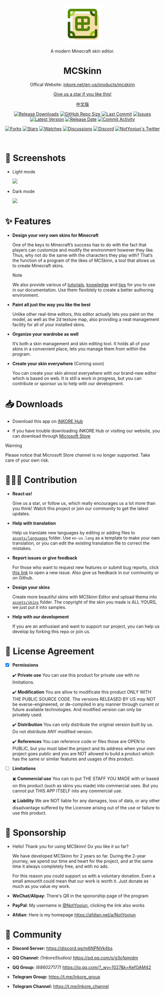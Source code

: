 
<p align="center">
  <a href="https://inkore.net/en-us/products/mcskinn/" target="_blank" rel="noopener noreferrer">
    <img width="128" src="materials/icons/MCSkinn.png" alt="MCSkinn Logo">
  </a>
</p>

<p align="center">A modern Minecraft skin editor.</p>

<h1 align="center">
  MCSkinn
</h1>

<p align="center">Offical Website: <a href="https://inkore.net/en-us/products/mcskinn/">inkore.net/en-us/products/mcskinn</p>

<p align="center">Give us a star if you like this!</p>

<p align="center"><a href="README_zh.md" title="中文版">中文版</a>

<p align="center">
  <a href="https://github.com/iNKORE-NET/MCSkinn/releases"><img src="https://img.shields.io/github/downloads/iNKORE-NET/MCSkinn/total?color=%239F7AEA" alt="Release Downloads"></a>
  <a href="#"><img src="https://img.shields.io/github/repo-size/iNKORE-NET/MCSkinn?color=6882C4" alt="GitHub Repo Size"></a>
  <a href="#"><img src="https://img.shields.io/github/last-commit/iNKORE-NET/MCSkinn?color=%23638e66" alt="Last Commit"></a>
  <a href="#"><img src="https://img.shields.io/github/issues/iNKORE-NET/MCSkinn?color=f76642" alt="Issues"></a>
  <a href="#"><img src="https://img.shields.io/github/v/release/iNKORE-NET/MCSkinn?color=%4CF4A8B4" alt="Latest Version"></a>
  <a href="#"><img src="https://img.shields.io/github/release-date/iNKORE-NET/MCSkinn?color=%23b0a3e8" alt="Release Date"></a>
  <a href="https://github.com/iNKORE-NET/MCSkinn/commits/"><img src="https://img.shields.io/github/commit-activity/m/iNKORE-NET/MCSkinn" alt="Commit Activity"></a>
</p>

<p align="center">
  <a href="https://github.com/iNKORE-NET/MCSkinn/network/members"><img src="https://img.shields.io/github/forks/iNKORE-NET/MCSkinn?style=social" alt="Forks"></a>
  <a href="https://github.com/iNKORE-NET/MCSkinn/stargazers"><img src="https://img.shields.io/github/stars/iNKORE-NET/MCSkinn?style=social" alt="Stars"></a>
  <a href="https://github.com/iNKORE-NET/MCSkinn/watchers"><img src="https://img.shields.io/github/watchers/iNKORE-NET/MCSkinn?style=social" alt="Watches"></a>
  <a href="https://github.com/iNKORE-NET/MCSkinn/discussions"><img src="https://img.shields.io/github/discussions/iNKORE-NET/MCSkinn?style=social" alt="Discussions"></a>
  <a href="https://discord.gg/m6NPNVk4bs"><img src="https://img.shields.io/discord/1092738458805608561?style=social&label=Discord&logo=discord" alt="Discord"></a>
  <a href="https://twitter.com/NotYoojun"><img src="https://img.shields.io/twitter/follow/NotYoojun?style=social" alt="NotYoojun's Twitter"></a>
</p>

<br>

# 📸 Screenshots

- Light mode

   ![](https://github.com/iNKORE-NET/MCSkinn/blob/main/materials/images/screenshotwrapper_1_en.png?raw=true)

- Dark mode

   ![](https://github.com/iNKORE-NET/MCSkinn/blob/main/materials/images/screenshotwrapper_4_en.png?raw=true)

# ✨ Features

- **Design your very own skins for Minecraft**

  One of the keys to Minecraft’s success has to do with the fact that players can customize and modify the environment however they like. Thus, why not do the same with the characters they play with? That’s the function of a program of the likes of MCSkinn, a tool that allows us to create Minecraft skins.

  >[!NOTE]
  > We also provide various of [tutorials](https://docs.inkore.net/mcskinn/tutorials), [knowledge](https://docs.inkore.net/mcskinn/knowledge) and [tips](https://docs.inkore.net/mcskinn/tips-n-tricks) for you to use in our documentation. Use them flexiblely to create a better authoring environment.

- **Paint all just the way you like the best**

  Unlike other real-time editors, this editor actually lets you paint on the model, as well as the 2d texture map, also providing a neat management facility for all of your installed skins.

- **Organize your wardrobe as well**

  It’s both a skin management and skin editing tool. It holds all of your skins in a convenient place, lets you manage them from within the program.

- **Create your skin everywhere** (Coming soon)

  You can create your skin almost everywhere with our brand-new editor which is based on web. It is still a work in progress, but you can contribute or sponsor us to help with our development.

# 📥 Downloads

- Download this app on [iNKORE Hub](https://inkore.net/hub-windows)

- If you have trouble downloading iNKORE Hub or visiting our website, you can download through [Microsoft Store](https://www.microsoft.com/store/productId/9N8SJT329HH1?ocid=pdpshare)

> [!WARNING]
> Please notice that Microsoft Store channel is no longer supported. Take care of your own risk.

# 🙋🏻‍♂️ Contribution

- **React us!**

  Give us a star, or follow us, which really encourages us a lot more than you think! Watch this project or join our community to get the latest updates.

- **Help with translation**

  Help us translate new languages by editing or adding files to [`assets/languages`](https://github.com/iNKORE-NET/MCSkinn/tree/main/assets/languages) folder. Use `en-us.lang` as a template to make your own translation, or you can edit the existing translation file to correct the mistakes.
  
- **Report issues or give feedback**

  For those who want to request new features or submit bug reports, click [this link](https://github.com/iNKORE-NET/MCSkinn/issues/new/choose) to open a new issue. Also give us feedback in our community or on Github.

- **Design your skins**

  Create more beautiful skins with MCSkinn Editor and upload thema into [`assets/skins`](https://github.com/iNKORE-NET/MCSkinn/tree/main/assets/skins) folder. The copyright of the skin you made is ALL YOURS, we just put it into samples.

- **Help with our development**

  If you are an anthusiast and want to support our project, you can help us develop by forking this repo or join us.

# 📝 License Agreement

- [x] **Permissions**

    ✔️ **Private use** You can use this product for private use with no limitations.

    ✔️ **Modification** You are allow to modificate this product ONLY WITH THE PUBLIC SOURCE CODE. The versions RELEASED BY US may NOT be everse-engineered, or de-compiled in any manner through current or future available technologies. And modified version can only be privately used.

    ✔️ **Distribution** You can only distribute the original version built by us. Do not distribute ANY modified version.

   ✔️ **References** You can reference code or files those are OPEN to PUBLIC, but you must label the project and its address when your own project goes public and you are NOT allowed to build a product which has the same or similar features and usages of this product.

- [ ] **Limitations**

   ✖️  **Commercial use** You can to put THE STAFF YOU MADE with or based on this product (such as skins you made) into commercial uses. But you cannot put THIS APP ITSELF into any commercial use.

   ✖️  **Liability** We are NOT liable for any damages, loss of data, or any other disadvantage suffered by the Licensee arising out of the use or failure to use this product.

# 🤝 Sponsorship

- Hello! Thank you for using MCSkinn! Do you like it so far?

     We have developed MCSkinn for 2 years so far. During the 2-year journey, we spend our time and heart for the project, and at the same time it always completely free, and with no ads.

     For this reason you could support us with a voluntary donation. Even a small amountIt could mean that our work is worth it. Just donate as much as you value my work.

- **WeChat/Alipay**: There's QR in the sponorship page of the program
- **PayPal**: My username is [@NotYoojun](https://paypal.me/NotYoojun?country.x=C2&locale.x=en_US), clicking the link also works
- **Afdian**: Here is my homepage <https://afdian.net/a/NotYoojun>

# 🎊 Community

- **Discord Server:** <https://discord.gg/m6NPNVk4bs>

- **QQ Channel:** *(1nkoreStudios)* <https://pd.qq.com/s/g3o1pmidm>

- **QQ Group:** *(686027177)* <https://jq.qq.com/?_wv=1027&k=KefGAM42>

- **Telegram Group:** <https://t.me/Inkore_group>

- **Telegram Channel:** <https://t.me/Inkore_channel>
